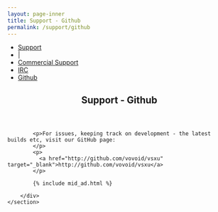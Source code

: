 ```yaml
---
layout: page-inner
title: Support - Github
permalink: /support/github
---
```

<div id="main" class="alt">
    <section id="one">
        <div class="inner">
            <ul class="actions horizontal">
                <li><a href="/support" class="button">Support</a></li>
                <li>|</li>
                <li><a href="/support/commercial" class="button">Commercial Support</a></li>
                <li><a href="/support/irc" class="button">IRC</a></li>
                <li><a href="/support/github" class="button special">Github</a></li>
            </ul>
            <header class="major">
                <h1>Support - Github</h1>
            </header>
            
            <p>For issues, keeping track on development - the latest builds etc, visit our GitHub page:
            </p>
            <p>
              <a href="http://github.com/vovoid/vsxu" target="_blank">http://github.com/vovoid/vsxu</a>
            </p>
            
            {% include mid_ad.html %}
            
        </div>
    </section>
</div>
